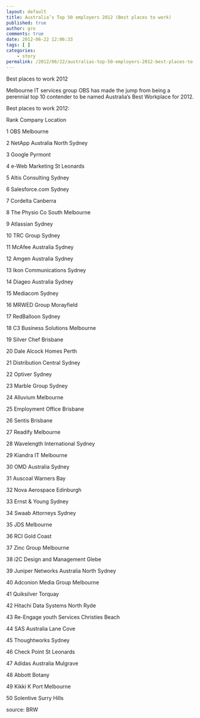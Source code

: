 ```yaml
---
layout: default
title: Australia’s Top 50 employers 2012 (Best places to work)
published: true
author: gro
comments: true
date: 2012-06-22 12:06:33
tags: [ ]
categories:
    - story
permalink: /2012/06/22/australias-top-50-employers-2012-best-places-to-work.html
---
```

Best places to work 2012 

Melbourne IT services group OBS has made the jump from being a perennial top 10 contender to be named Australia’s Best Workplace for 2012.

Best places to work 2012:
  



  
Rank Company Location
  
1 OBS Melbourne
  
2 NetApp Australia North Sydney
  
3 Google Pyrmont
  
4 e-Web Marketing St Leonards
  
5 Altis Consulting Sydney
  
6 Salesforce.com Sydney
  
7 Cordelta Canberra
  
8 The Physio Co South Melbourne
  
9 Atlassian Sydney
  
10 TRC Group Sydney
  
11 McAfee Australia Sydney
  
12 Amgen Australia Sydney
  
13 Ikon Communications Sydney
  
14 Diageo Australia Sydney
  
15 Mediacom Sydney
  
16 MRWED Group Morayfield
  
17 RedBalloon Sydney
  
18 C3 Business Solutions Melbourne
  
19 Silver Chef Brisbane
  
20 Dale Alcock Homes Perth
  
21 Distribution Central Sydney
  
22 Optiver Sydney
  
23 Marble Group Sydney
  
24 Alluvium Melbourne
  
25 Employment Office Brisbane
  
26 Sentis Brisbane
  
27 Readify Melbourne
  
28 Wavelength International Sydney
  
29 Kiandra IT Melbourne
  
30 OMD Australia Sydney
  
31 Auscoal Warners Bay
  
32 Nova Aerospace Edinburgh
  
33 Ernst & Young Sydney
  
34 Swaab Attorneys Sydney
  
35 JDS Melbourne
  
36 RCI Gold Coast
  
37 Zinc Group Melbourne
  
38 i2C Design and Management Glebe
  
39 Juniper Networks Australia North Sydney
  
40 Adconion Media Group Melbourne
  
41 Quiksilver Torquay
  
42 Hitachi Data Systems North Ryde
  
43 Re-Engage youth Services Christies Beach
  
44 SAS Australia Lane Cove
  
45 Thoughtworks Sydney
  
46 Check Point St Leonards
  
47 Adidas Australia Mulgrave
  
48 Abbott Botany
  
49 Kikki K Port Melbourne
  
50 Solentive Surry Hills

source: BRW
